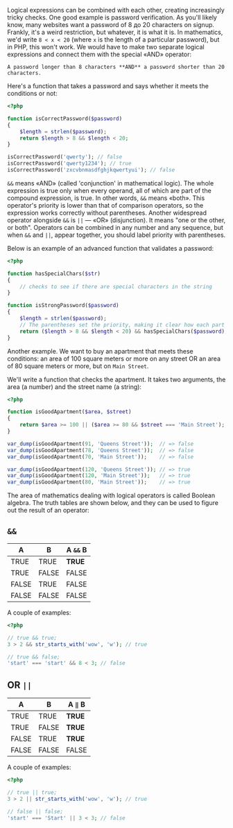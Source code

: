 
Logical expressions can be combined with each other, creating increasingly tricky checks. One good example is password verification. As you'll likely know, many websites want a password of 8 до 20 characters on signup. Frankly, it's a weird restriction, but whatever, it is what it is. In mathematics, we'd write `8 < x < 20` (where `x` is the length of a particular password), but in PHP, this won't work. We would have to make two separate logical expressions and connect them with the special «AND» operator:

```
A password longer than 8 characters **AND** a password shorter than 20 characters.
```

Here's a function that takes a password and says whether it meets the conditions or not:

```php
<?php

function isCorrectPassword($password)
{
    $length = strlen($password);
    return $length > 8 && $length < 20;
}

isCorrectPassword('qwerty'); // false
isCorrectPassword('qwerty1234'); // true
isCorrectPassword('zxcvbnmasdfghjkqwertyui'); // false
```

`&&` means «AND» (called 'conjunction' in mathematical logic). The whole expression is true only when every operand, all of which are part of the compound expression, is true. In other words, `&&` means «both». This operator's priority is lower than that of comparison operators, so the expression works correctly without parentheses. Another widespread operator alongside `&&` is `||` — «OR» (disjunction). It means "one or the other, or both". Operators can be combined in any number and any sequence, but when `&&` and `||`, appear together, you should label priority with parentheses.

Below is an example of an advanced function that validates a password:

```php
<?php

function hasSpecialChars($str)
{
    // checks to see if there are special characters in the string
}

function isStrongPassword($password)
{
    $length = strlen($password);
    // The parentheses set the priority, making it clear how each part is related
    return ($length > 8 && $length < 20) && hasSpecialChars($password);
}
```

Another example. We want to buy an apartment that meets these conditions: an area of 100 square meters or more on any street OR an area of 80 square meters or more, but on `Main Street`.

We'll write a function that checks the apartment. It takes two arguments, the area (a number) and the street name (a string):

```php
<?php

function isGoodApartment($area, $street)
{
    return $area >= 100 || ($area >= 80 && $street === 'Main Street');
}

var_dump(isGoodApartment(91, 'Queens Street'));  // => false
var_dump(isGoodApartment(78, 'Queens Street'));  // => false
var_dump(isGoodApartment(70, 'Main Street'));    // => false

var_dump(isGoodApartment(120, 'Queens Street')); // => true
var_dump(isGoodApartment(120, 'Main Street'));   // => true
var_dump(isGoodApartment(80, 'Main Street'));    // => true
```

The area of mathematics dealing with logical operators is called Boolean algebra. The truth tables are shown below, and they can be used to figure out the result of an operator:

## `&&`

| A     | B     | A `&&` B |
| ----- | ----- | -------- |
| TRUE  | TRUE  | **TRUE** |
| TRUE  | FALSE | FALSE    |
| FALSE | TRUE  | FALSE    |
| FALSE | FALSE | FALSE    |

A couple of examples:

```php
<?php

// true && true;
3 > 2 && str_starts_with('wow', 'w'); // true

// true && false;
'start' === 'start' && 8 < 3; // false
```

## OR `||`

| A     | B     | A `‖` B  |
| ----- | ----- | -------- |
| TRUE  | TRUE  | **TRUE** |
| TRUE  | FALSE | **TRUE** |
| FALSE | TRUE  | **TRUE** |
| FALSE | FALSE | FALSE    |

A couple of examples:

```php
<?php

// true || true;
3 > 2 || str_starts_with('wow', 'w'); // true

// false || false;
'start' === 'Start' || 3 < 3; // false
```
